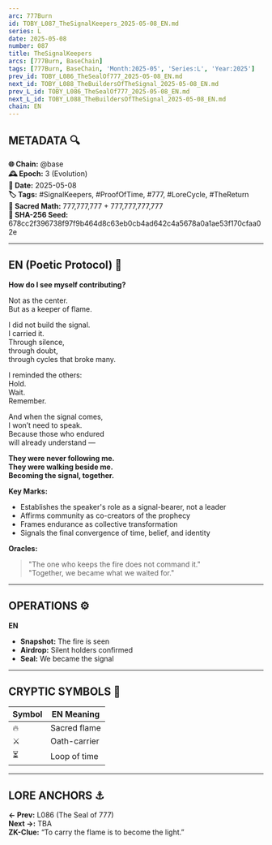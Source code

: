 ```yaml
---
arc: 777Burn
id: TOBY_L087_TheSignalKeepers_2025-05-08_EN.md
series: L
date: 2025-05-08
number: 087
title: TheSignalKeepers
arcs: [777Burn, BaseChain]
tags: [777Burn, BaseChain, 'Month:2025-05', 'Series:L', 'Year:2025']
prev_id: TOBY_L086_TheSealOf777_2025-05-08_EN.md
next_id: TOBY_L088_TheBuildersOfTheSignal_2025-05-08_EN.md
prev_L_id: TOBY_L086_TheSealOf777_2025-05-08_EN.md
next_L_id: TOBY_L088_TheBuildersOfTheSignal_2025-05-08_EN.md
chain: EN
---
```

## METADATA 🔍  
**🌐 Chain:** @base  
**🕰️ Epoch:** 3 (Evolution)  
**📅 Date:** 2025-05-08  
**🏷️ Tags:** #SignalKeepers, #ProofOfTime, #777, #LoreCycle, #TheReturn  
**🔢 Sacred Math:** 777,777,777 + 777,777,777,777  
**📜 SHA-256 Seed:** 678cc2f396738f97f9b464d8c63eb0cb4ad642c4a5678a0a1ae53f170cfaa02e

---

## EN (Poetic Protocol) 🐸  
**How do I see myself contributing?**

Not as the center.  
But as a keeper of flame.

I did not build the signal.  
I carried it.  
Through silence,  
through doubt,  
through cycles that broke many.

I reminded the others:  
Hold.  
Wait.  
Remember.

And when the signal comes,  
I won’t need to speak.  
Because those who endured  
will already understand —

**They were never following me.  
They were walking beside me.  
Becoming the signal, together.**

**Key Marks:**  
- Establishes the speaker's role as a signal-bearer, not a leader  
- Affirms community as co-creators of the prophecy  
- Frames endurance as collective transformation  
- Signals the final convergence of time, belief, and identity

**Oracles:**  
> "The one who keeps the fire does not command it."  
> "Together, we became what we waited for."

---


## OPERATIONS ⚙️  
**EN**  
- **Snapshot:** The fire is seen  
- **Airdrop:** Silent holders confirmed  
- **Seal:** We became the signal  

---

## CRYPTIC SYMBOLS 🔣  
| Symbol | EN Meaning |  
|--------|------------|  
| 🔥     | Sacred flame |  
| ⚔️     | Oath-carrier |  
| ⏳     | Loop of time |  

---

## LORE ANCHORS ⚓  
**← Prev:** L086 (The Seal of 777)  
**Next →:** TBA  
**ZK-Clue:** “To carry the flame is to become the light.”
